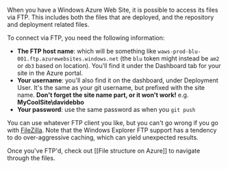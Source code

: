 When you have a Windows Azure Web Site, it is possible to access its files via FTP. This includes both the files that are deployed, and the repository and deployment related files.

To connect via FTP, you need the following information:

- **The FTP host name**: which will be something like `waws-prod-blu-001.ftp.azurewebsites.windows.net` (the `blu` token might instead be `am2` or `db3` based on location). You'll find it under the Dashboard tab for your site in the Azure portal.
- **Your username**: you'll also find it on the dashboard, under Deployment User. It's the same as your git username, but prefixed with the site name. **Don't forget the site name part, or it won't work!** e.g. __MyCoolSite\davidebbo__
- **Your password**: use the same password as when you `git push`

You can use whatever FTP client you like, but you can't go wrong if you go with [FileZilla](http://filezilla-project.org/). Note that the Windows Explorer FTP support has a tendency to do over-aggressive caching, which can yield unexpected results.

Once you've FTP'd, check out [[File structure on Azure]] to navigate through the files.